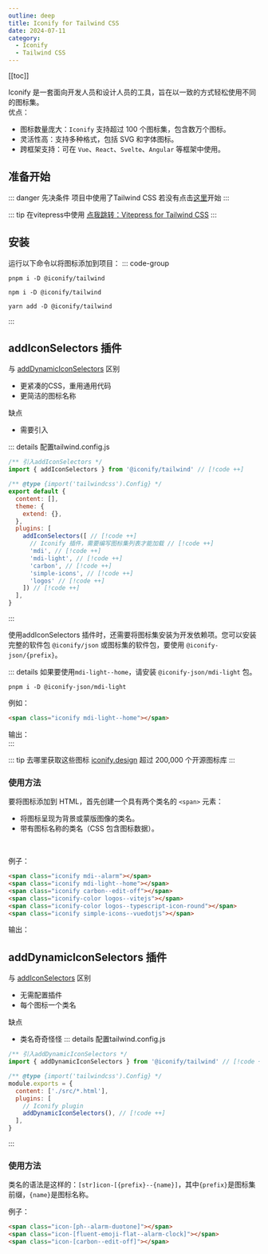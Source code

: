 ```yaml
---
outline: deep
title: Iconify for Tailwind CSS
date: 2024-07-11
category:
  - Iconify
  - Tailwind CSS
---
```


[[toc]]

Iconify 是一套面向开发人员和设计人员的工具，旨在以一致的方式轻松使用不同的图标集。<br/>
优点：
- 图标数量庞大：`Iconify` 支持超过 100 个图标集，包含数万个图标。
- 灵活性高：支持多种格式，包括 SVG 和字体图标。
- 跨框架支持：可在  `Vue`、`React`、`Svelte`、`Angular` 等框架中使用。

## 准备开始
::: danger 先决条件
项目中使用了Tailwind CSS 若没有点击[这里](https://tailwindcss.com/)开始
:::

::: tip 在vitepress中使用
[点我跳转：Vitepress for Tailwind CSS](./vitepress-for-tailwind-css)
:::

## 安装
运行以下命令以将图标添加到项目：
::: code-group
``` pnpm
pnpm i -D @iconify/tailwind
```
``` npm
npm i -D @iconify/tailwind
```
``` yarn
yarn add -D @iconify/tailwind
```
:::
## addIconSelectors 插件
与 [addDynamicIconSelectors](./useIconify#adddynamiciconselectors-插件) 区别
  - 更紧凑的CSS，重用通用代码
  - 更简洁的图标名称

缺点
  - 需要引入

::: details 配置tailwind.config.js
``` js
/** 引入addIconSelectors */
import { addIconSelectors } from '@iconify/tailwind' // [!code ++]

/** @type {import('tailwindcss').Config} */
export default {
  content: [],
  theme: {
    extend: {},
  },
  plugins: [
    addIconSelectors([ // [!code ++]
      // Iconify 插件，需要编写图标集列表才能加载 // [!code ++]
      'mdi', // [!code ++]
      'mdi-light', // [!code ++]
      'carbon', // [!code ++]
      'simple-icons', // [!code ++]
      'logos' // [!code ++]
    ]) // [!code ++]
  ],
}
```
:::

使用addIconSelectors 插件时，还需要将图标集安装为开发依赖项。您可以安装完整的软件包 `@iconify/json` 或图标集的软件包，要使用 `@iconify-json/{prefix}`。

::: details 如果要使用`mdi-light--home`，请安装 `@iconify-json/mdi-light` 包。
```
pnpm i -D @iconify-json/mdi-light
```
例如：
``` html
<span class="iconify mdi-light--home"></span>
```
输出：<br/>
<span class="iconify mdi-light--home" style="width:32px;height:32px"></span>
:::

::: tip 去哪里获取这些图标
[iconify.design](https://icon-sets.iconify.design/) 超过 200,000 个开源图标库
:::

### 使用方法
要将图标添加到 HTML，首先创建一个具有两个类名的 `<span>` 元素：
- 将图标呈现为背景或蒙版图像的类名。
- 带有图标名称的类名（CSS 包含图标数据）。
<br/>

例子：

``` html
<span class="iconify mdi--alarm"></span>
<span class="iconify mdi-light--home"></span>
<span class="iconify carbon--edit-off"></span>
<span class="iconify-color logos--vitejs"></span>
<span class="iconify-color logos--typescript-icon-round"></span>
<span class="iconify simple-icons--vuedotjs"></span>
```

输出：
<br/>
<span class="iconify mdi--alarm" style="width:16px;height:16px"></span>
<span class="iconify mdi-light--home"></span>
<span class="iconify carbon--edit-off"></span>
<span class="iconify-color logos--vitejs"></span>
<span class="iconify-color logos--typescript-icon-round"></span>
<span class="iconify simple-icons--vuedotjs"></span>

## addDynamicIconSelectors 插件
与 [addIconSelectors](./useIconify#addiconselectors-插件) 区别
  - 无需配置插件
  - 每个图标一个类名

缺点
  - 类名奇奇怪怪
::: details 配置tailwind.config.js
``` js
/** 引入addDynamicIconSelectors */
import { addDynamicIconSelectors } from '@iconify/tailwind' // [!code ++]

/** @type {import('tailwindcss').Config} */
module.exports = {
  content: ['./src/*.html'],
  plugins: [
    // Iconify plugin
    addDynamicIconSelectors(), // [!code ++]
  ],
}
```
:::

### 使用方法
类名的语法是这样的：`[str]icon-[{prefix}--{name}]`，其中`{prefix}`是图标集前缀，`{name}`是图标名称。<br/>

例子：
``` html
<span class="icon-[ph--alarm-duotone]"></span>
<span class="icon-[fluent-emoji-flat--alarm-clock]"></span>
<span class="icon-[carbon--edit-off]"></span>
```

<span class="icon-[ph--alarm-duotone]"></span>
<span class="icon-[fluent-emoji-flat--alarm-clock]"></span>
<span class="icon-[carbon--edit-off]"></span>
